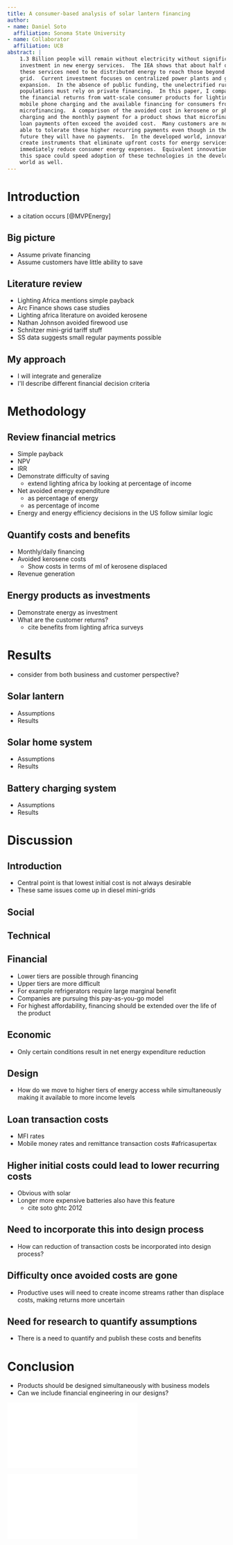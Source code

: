 ```yaml
---
title: A consumer-based analysis of solar lantern financing
author:
- name: Daniel Soto
  affiliation: Sonoma State University
- name: Collaborator
  affiliation: UCB
abstract: |
    1.3 Billion people will remain without electricity without significant
    investment in new energy services.  The IEA shows that about half of
    these services need to be distributed energy to reach those beyond the
    grid.  Current investment focuses on centralized power plants and grid
    expansion.  In the absence of public funding, the unelectrified rural
    populations must rely on private financing.  In this paper, I compare
    the financial returns from watt-scale consumer products for lighting and
    mobile phone charging and the available financing for consumers from
    microfinancing.  A comparison of the avoided cost in kerosene or phone
    charging and the monthly payment for a product shows that microfinance
    loan payments often exceed the avoided cost.  Many customers are not
    able to tolerate these higher recurring payments even though in the
    future they will have no payments.  In the developed world, innovators
    create instruments that eliminate upfront costs for energy services and
    immediately reduce consumer energy expenses.  Equivalent innovation in
    this space could speed adoption of these technologies in the developing
    world as well.
---
```


<!-- https://github.com/vrthra/markdown-ieee-pdf -->
<!-- White Paper_Considering Access to Energy Services_Persistent Energy Partners_final.pdf -->
<!-- revisit writing in the sciences lectures -->
<!-- TODO: get citations working using CSL plugins -->

# Introduction
- a citation occurs [@MVPEnergy]

## Big picture
- Assume private financing
- Assume customers have little ability to save

## Literature review
- Lighting Africa mentions simple payback
- Arc Finance shows case studies
- Lighting africa literature on avoided kerosene
- Nathan Johnson avoided firewood use
- Schnitzer mini-grid tariff stuff
- SS data suggests small regular payments possible

## My approach
- I will integrate and generalize
- I'll describe different financial decision criteria

# Methodology

## Review financial metrics
- Simple payback
- NPV
- IRR
- Demonstrate difficulty of saving
    - extend lighting africa by looking at percentage of income
- Net avoided energy expenditure
    - as percentage of energy
    - as percentage of income
- Energy and energy efficiency decisions in the US follow similar logic

## Quantify costs and benefits
- Monthly/daily financing
- Avoided kerosene costs
    - Show costs in terms of ml of kerosene displaced
- Revenue generation

## Energy products as investments
- Demonstrate energy as investment
- What are the customer returns?
    - cite benefits from lighting africa surveys

# Results
- consider from both business and customer perspective?

## Solar lantern
- Assumptions
- Results

## Solar home system
- Assumptions
- Results

## Battery charging system
- Assumptions
- Results

# Discussion
<!-- this can be very thin for first draft, focus on calculations -->

## Introduction
- Central point is that lowest initial cost is not always desirable
- These same issues come up in diesel mini-grids

## Social
## Technical

## Financial
- Lower tiers are possible through financing
- Upper tiers are more difficult
- For example refrigerators require large marginal benefit
- Companies are pursuing this pay-as-you-go model
- For highest affordability, financing should be extended over the life
  of the product

## Economic
- Only certain conditions result in net energy expenditure reduction

## Design
- How do we move to higher tiers of energy access while simultaneously
  making it available to more income levels

## Loan transaction costs
- MFI rates
- Mobile money rates and remittance transaction costs #africasupertax

## Higher initial costs could lead to lower recurring costs
- Obvious with solar
- Longer more expensive batteries also have this feature
    - cite soto ghtc 2012

## Need to incorporate this into design process
- How can reduction of transaction costs be incorporated into design
  process?


## Difficulty once avoided costs are gone
- Productive uses will need to create income streams rather than
  displace costs, making returns more uncertain

## Need for research to quantify assumptions
- There is a need to quantify and publish these costs and benefits


# Conclusion
- Products should be designed simultaneously with business models
- Can we include financial engineering in our designs?

![Caption](charging-returns.pdf)

![Several returns are plotted as a function of the time that the
  investment is held.](general-returns.pdf)


<!--
## Impact
- How will this paper change our field?
    - by creating greater awareness of recurring cost issues
- How will this paper increase energy access?
- Who should read this to increase energy access?

## Introduction
- despite high growth rate, uneven access to poor
- lack of financial modeling of off-grid solutions
- IEA says 50% of power needs to be off grid
- large scale capital like power africa currently flowing to centralized
  solutions.  private sector will have to step in.
- these off grid solutions will require small financing

## Introduction explain NPV, payback time, IRR
- net income as fraction of total income

## Figures
- range of irr with lantern cost and kerosene displacements
- net present value of lantern investments as a function of discount
  rate?
- figure that demonstrates quartiles of income and purchasing power
- map space of available loan terms

## Discussion
- Financing is not available over the lifetime of the battery
- Per unit of service costs are very high compared to grid
- We should look for alternatives to consumer financing
- Transactions costs must be lowered
- We can think (as EEs) of these transaction costs as line losses or
  efficiency reductions

-->
